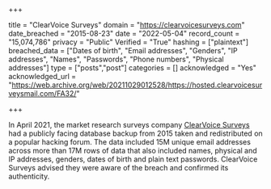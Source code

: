 +++

title = "ClearVoice Surveys"
domain = "https://clearvoicesurveys.com"
date_breached = "2015-08-23"
date = "2022-05-04"
record_count = "15,074,786"
privacy = "Public"
Verified = "True"
hashing = ["plaintext"]
breached_data = ["Dates of birth", "Email addresses", "Genders", "IP addresses", "Names", "Passwords", "Phone numbers", "Physical addresses"]
type = ["posts","post"]
categories = []
acknowledged = "Yes"
acknowledged_url = "https://web.archive.org/web/20211029012528/https://hosted.clearvoicesurveysmail.com/FA32/"

+++


In April 2021, the market research surveys company <a href="https://www.clearvoicesurveys.com/" target="_blank" rel="noopener">ClearVoice Surveys</a> had a publicly facing database backup from 2015 taken and redistributed on a popular hacking forum. The data included 15M unique email addresses across more than 17M rows of data that also included names, physical and IP addresses, genders, dates of birth and plain text passwords. ClearVoice Surveys advised they were aware of the breach and confirmed its authenticity.

